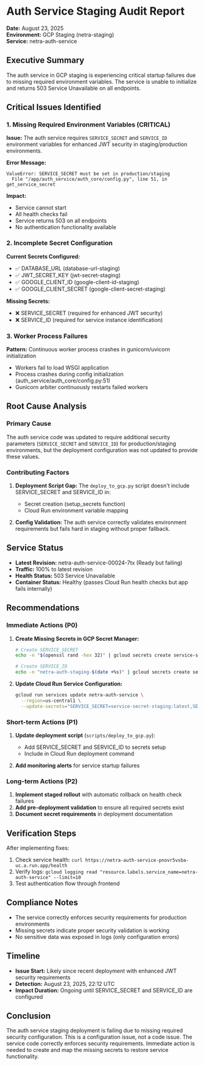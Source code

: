 # Auth Service Staging Audit Report
**Date:** August 23, 2025  
**Environment:** GCP Staging (netra-staging)  
**Service:** netra-auth-service

## Executive Summary
The auth service in GCP staging is experiencing critical startup failures due to missing required environment variables. The service is unable to initialize and returns 503 Service Unavailable on all endpoints.

## Critical Issues Identified

### 1. Missing Required Environment Variables (CRITICAL)
**Issue:** The auth service requires `SERVICE_SECRET` and `SERVICE_ID` environment variables for enhanced JWT security in staging/production environments.

**Error Message:**
```
ValueError: SERVICE_SECRET must be set in production/staging
  File "/app/auth_service/auth_core/config.py", line 51, in get_service_secret
```

**Impact:** 
- Service cannot start
- All health checks fail
- Service returns 503 on all endpoints
- No authentication functionality available

### 2. Incomplete Secret Configuration
**Current Secrets Configured:**
- ✅ DATABASE_URL (database-url-staging)
- ✅ JWT_SECRET_KEY (jwt-secret-staging)  
- ✅ GOOGLE_CLIENT_ID (google-client-id-staging)
- ✅ GOOGLE_CLIENT_SECRET (google-client-secret-staging)

**Missing Secrets:**
- ❌ SERVICE_SECRET (required for enhanced JWT security)
- ❌ SERVICE_ID (required for service instance identification)

### 3. Worker Process Failures
**Pattern:** Continuous worker process crashes in gunicorn/uvicorn initialization
- Workers fail to load WSGI application
- Process crashes during config initialization (auth_service/auth_core/config.py:51)
- Gunicorn arbiter continuously restarts failed workers

## Root Cause Analysis

### Primary Cause
The auth service code was updated to require additional security parameters (`SERVICE_SECRET` and `SERVICE_ID`) for production/staging environments, but the deployment configuration was not updated to provide these values.

### Contributing Factors
1. **Deployment Script Gap:** The `deploy_to_gcp.py` script doesn't include SERVICE_SECRET and SERVICE_ID in:
   - Secret creation (setup_secrets function)
   - Cloud Run environment variable mapping

2. **Config Validation:** The auth service correctly validates environment requirements but fails hard in staging without proper fallback.

## Service Status
- **Latest Revision:** netra-auth-service-00024-7tx (Ready but failing)
- **Traffic:** 100% to latest revision
- **Health Status:** 503 Service Unavailable
- **Container Status:** Healthy (passes Cloud Run health checks but app fails internally)

## Recommendations

### Immediate Actions (P0)
1. **Create Missing Secrets in GCP Secret Manager:**
   ```bash
   # Create SERVICE_SECRET
   echo -n "$(openssl rand -hex 32)" | gcloud secrets create service-secret-staging --data-file=- --project=netra-staging
   
   # Create SERVICE_ID  
   echo -n "netra-auth-staging-$(date +%s)" | gcloud secrets create service-id-staging --data-file=- --project=netra-staging
   ```

2. **Update Cloud Run Service Configuration:**
   ```bash
   gcloud run services update netra-auth-service \
     --region=us-central1 \
     --update-secrets="SERVICE_SECRET=service-secret-staging:latest,SERVICE_ID=service-id-staging:latest"
   ```

### Short-term Actions (P1)
1. **Update deployment script** (`scripts/deploy_to_gcp.py`):
   - Add SERVICE_SECRET and SERVICE_ID to secrets setup
   - Include in Cloud Run deployment command

2. **Add monitoring alerts** for service startup failures

### Long-term Actions (P2)
1. **Implement staged rollout** with automatic rollback on health check failures
2. **Add pre-deployment validation** to ensure all required secrets exist
3. **Document secret requirements** in deployment documentation

## Verification Steps
After implementing fixes:
1. Check service health: `curl https://netra-auth-service-pnovr5vsba-uc.a.run.app/health`
2. Verify logs: `gcloud logging read "resource.labels.service_name=netra-auth-service" --limit=10`
3. Test authentication flow through frontend

## Compliance Notes
- The service correctly enforces security requirements for production environments
- Missing secrets indicate proper security validation is working
- No sensitive data was exposed in logs (only configuration errors)

## Timeline
- **Issue Start:** Likely since recent deployment with enhanced JWT security requirements
- **Detection:** August 23, 2025, 22:12 UTC
- **Impact Duration:** Ongoing until SERVICE_SECRET and SERVICE_ID are configured

## Conclusion
The auth service staging deployment is failing due to missing required security configuration. This is a configuration issue, not a code issue. The service code correctly enforces security requirements. Immediate action is needed to create and map the missing secrets to restore service functionality.